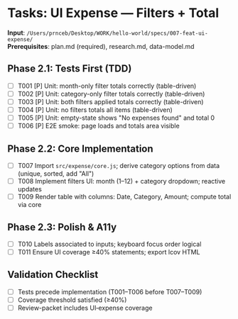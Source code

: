 # Tasks: UI Expense — Filters + Total

**Input**: `/Users/prnceb/Desktop/WORK/hello-world/specs/007-feat-ui-expense/`  
**Prerequisites**: plan.md (required), research.md, data-model.md

## Phase 2.1: Tests First (TDD)
- [ ] T001 [P] Unit: month-only filter totals correctly (table-driven)
- [ ] T002 [P] Unit: category-only filter totals correctly (table-driven)
- [ ] T003 [P] Unit: both filters applied totals correctly (table-driven)
- [ ] T004 [P] Unit: no filters totals all items (table-driven)
- [ ] T005 [P] Unit: empty-state shows "No expenses found" and total 0
- [ ] T006 [P] E2E smoke: page loads and totals area visible

## Phase 2.2: Core Implementation
- [ ] T007 Import `src/expense/core.js`; derive category options from data (unique, sorted, add "All")
- [ ] T008 Implement filters UI: month (1–12) + category dropdown; reactive updates
- [ ] T009 Render table with columns: Date, Category, Amount; compute total via core

## Phase 2.3: Polish & A11y
- [ ] T010 Labels associated to inputs; keyboard focus order logical
- [ ] T011 Ensure UI coverage ≥40% statements; export lcov HTML

## Validation Checklist
- [ ] Tests precede implementation (T001–T006 before T007–T009)
- [ ] Coverage threshold satisfied (≥40%)
- [ ] Review-packet includes UI‑expense coverage
